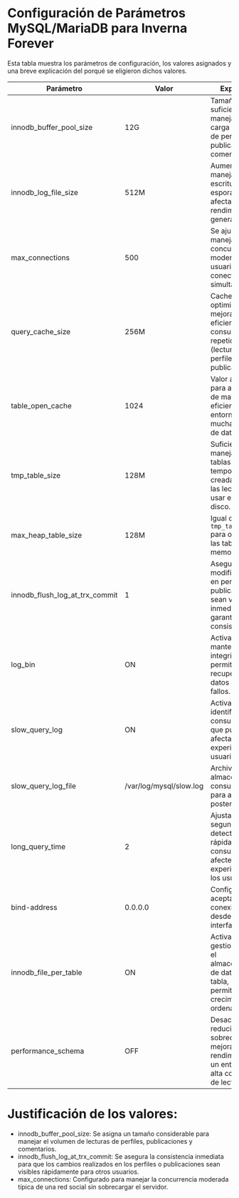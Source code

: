 # Configuración de Parámetros MySQL/MariaDB para Inverna Forever

Esta tabla muestra los parámetros de configuración, los valores asignados y una breve explicación del porqué se eligieron dichos valores.

| Parámetro                    | Valor       | Explicación                                                                 |
|------------------------------|-------------|-----------------------------------------------------------------------------|
| innodb_buffer_pool_size       | 12G         | Tamaño suficiente para manejar la alta carga de lecturas de perfiles, publicaciones y comentarios. |
| innodb_log_file_size          | 512M        | Aumentado para manejar escrituras esporádicas sin afectar el rendimiento general. |
| max_connections               | 500         | Se ajusta para manejar una concurrencia moderada de usuarios conectados simultáneamente. |
| query_cache_size              | 256M        | Cache optimizada para mejorar la eficiencia de las consultas repetidas (lecturas de perfiles y publicaciones). |
| table_open_cache              | 1024        | Valor ajustado para abrir tablas de manera eficiente en un entorno con muchas lecturas de datos. |
| tmp_table_size                | 128M        | Suficiente para manejar las tablas temporales creadas durante las lecturas sin usar espacio en disco. |
| max_heap_table_size           | 128M        | Igual que `tmp_table_size` para optimizar las tablas en memoria. |
| innodb_flush_log_at_trx_commit| 1           | Asegura que las modificaciones en perfiles o publicaciones sean visibles inmediatamente, garantizando la consistencia. |
| log_bin                       | ON          | Activado para mantener la integridad y permitir recuperación de datos en caso de fallos. |
| slow_query_log                | ON          | Activado para identificar consultas lentas que pueden afectar la experiencia del usuario. |
| slow_query_log_file           | /var/log/mysql/slow.log | Archivo donde se almacenan las consultas lentas para análisis posterior. |
| long_query_time               | 2           | Ajustado a 2 segundos para detectar rápidamente consultas que afecten la experiencia de los usuarios. |
| bind-address                  | 0.0.0.0     | Configurado para aceptar conexiones desde múltiples interfaces de red. |
| innodb_file_per_table         | ON          | Activado para gestionar mejor el almacenamiento de datos por tabla, permitiendo un crecimiento más ordenado. |
| performance_schema            | OFF         | Desactivado para reducir la sobrecarga y mejorar el rendimiento en un entorno de alta concurrencia de lecturas. |


# Justificación de los valores:
  - innodb_buffer_pool_size: Se asigna un tamaño considerable para manejar el volumen de lecturas de perfiles, publicaciones y comentarios.
  - innodb_flush_log_at_trx_commit: Se asegura la consistencia inmediata para que los cambios realizados en los perfiles o publicaciones sean visibles rápidamente para otros usuarios.
  - max_connections: Configurado para manejar la concurrencia moderada típica de una red social sin sobrecargar el servidor.
